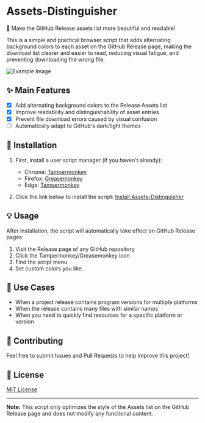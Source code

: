# Assets-Distinguisher

🎨 Make the GitHub Release assets list more beautiful and readable!

This is a simple and practical browser script that adds alternating background colors to each asset on the GitHub Release page, making the download list clearer and easier to read, reducing visual fatigue, and preventing downloading the wrong file.

![Example Image](https://greasyfork.org/rails/active_storage/blobs/redirect/eyJfcmFpbHMiOnsiZGF0YSI6MTc4Nzk3LCJwdXIiOiJibG9iX2lkIn19--d9ad7c107afa00105dfc9a5a086c10d8cf2cc6ea/Honeycam%202025-05-31%2019-54-55.gif)

## ✨ Main Features

- [x] Add alternating background colors to the Release Assets list
- [x] Improve readability and distinguishability of asset entries
- [x] Prevent file download errors caused by visual confusion
- [ ] Automatically adapt to GitHub's dark/light themes

## 🚀 Installation

1. First, install a user script manager (if you haven't already):
   - Chrome: [Tampermonkey](https://chrome.google.com/webstore/detail/tampermonkey/dhdgffkkebhmkfjojejmpbldmpobfkfo)
   - Firefox: [Greasemonkey](https://addons.mozilla.org/en-US/firefox/addon/greasemonkey/)
   - Edge: [Tampermonkey](https://microsoftedge.microsoft.com/addons/detail/tampermonkey/iikmkjmpaadaobahmlepeloendndfphd)

2. Click the link below to install the script:
   [Install Assets-Distinguisher](https://raw.githubusercontent.com/HumanMus1c/Assets-Distinguisher/main/Assets-Distinguisher.js)

## 💡 Usage

After installation, the script will automatically take effect on GitHub Release pages:
1. Visit the Release page of any GitHub repository
2. Click the Tampermonkey/Greasemonkey icon
3. Find the script menu
4. Set custom colors you like.

## 🎯 Use Cases

- When a project release contains program versions for multiple platforms
- When the release contains many files with similar names
- When you need to quickly find resources for a specific platform or version

## 🤝 Contributing

Feel free to submit Issues and Pull Requests to help improve this project!

## 📝 License

[MIT License](LICENSE)

---

**Note:** This script only optimizes the style of the Assets list on the GitHub Release page and does not modify any functional content. 